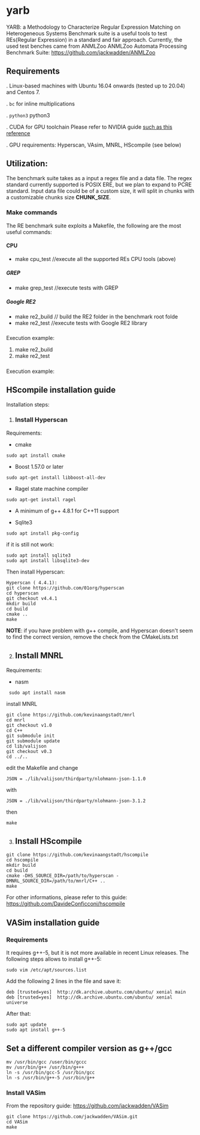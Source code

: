 # yarb
YARB: a Methodology to Characterize Regular Expression Matching on Heterogeneous Systems
Benchmark suite is a useful tools to test REs(Regular Expression) in a standard and fair approach.
Currently, the used test benches came from ANMLZoo ANMLZoo Automata Processing Benchmark Suite: https://github.com/jackwadden/ANMLZoo

## Requirements
. Linux-based machines with Ubuntu 16.04 onwards (tested up to 20.04) and Centos 7.

. `bc` for inline multiplications

. `python3` python3 

. CUDA for GPU toolchain Please refer to NVIDIA guide [such as this reference](https://developer.nvidia.com/cuda-downloads?)

. GPU requirements:  Hyperscan, VAsim, MNRL, HScompile (see below)


## Utilization:
The benchmark suite takes as a input a regex file and a data file.
The regex standard currently supported is POSIX ERE, but we plan to expand to PCRE standard.
Input data file could be of a custom size, it will split in chunks with a customizable chunks size **CHUNK_SIZE**.

### Make commands
The RE benchmark suite exploits a Makefile, the following are the most useful commands:

#### CPU 
- make cpu_test  //execute all the supported REs CPU tools (above)

##### GREP
- make grep_test //execute tests with GREP

##### Google RE2
- make re2_build // build the RE2 folder in the benchmark root folde
- make re2_test  //execute tests with Google RE2 library

#####
Execution example:
1. make re2_build
2. make re2_test


#####
Execution example:


## HScompile installation guide

Installation steps:
1. ### Install Hyperscan 

Requirements:

- cmake
```console 
sudo apt install cmake
```
- Boost 1.57.0 or later
```console
sudo apt-get install libboost-all-dev
```
- Ragel state machine compiler
```console
sudo apt-get install ragel
```
- A minimum of g++ 4.8.1 for C++11 support

- Sqlite3

```console
sudo apt install pkg-config
```

if it is still not work:    

```console
sudo apt install sqlite3
sudo apt install libsqlite3-dev
```
Then install Hyperscan:

```console
Hyperscan ( 4.4.1):
git clone https://github.com/01org/hyperscan
cd hyperscan
git checkout v4.4.1
mkdir build
cd build
cmake ..
make
```

**NOTE**: if you have problem with g++ compile, and Hyperscan doesn't seem to find the correct version, remove the check from the CMakeLists.txt

2. ## Install MNRL

Requirements:
- nasm
```console
 sudo apt install nasm
 ```

install MNRL
```console
git clone https://github.com/kevinaangstadt/mnrl
cd mnrl
git checkout v1.0
cd C++
git submodule init
git submodule update   
cd lib/valijson
git checkout v0.3
cd ../..
```

edit the Makefile and change

```console
JSON = ./lib/valijson/thirdparty/nlohmann-json-1.1.0
```

with

```console
JSON = ./lib/valijson/thirdparty/nlohmann-json-3.1.2
```

then

```console
make
```

3. ## Install HScompile
```console
git clone https://github.com/kevinaangstadt/hscompile
cd hscompile
mkdir build
cd build
cmake -DHS_SOURCE_DIR=/path/to/hyperscan -DMNRL_SOURCE_DIR=/path/to/mnrl/C++ ..
make
```

For other informations, please refer to this guide: https://github.com/DavideConficconi/hscompile

## VASim installation guide

### Requirements
It requires g++-5, but it is not more available in recent Linux releases. 
The following steps allows to install g++-5:
```console
sudo vim /etc/apt/sources.list
```
Add the following 2 lines in the file and save it: 

```console
deb [trusted=yes]  http://dk.archive.ubuntu.com/ubuntu/ xenial main
deb [trusted=yes]  http://dk.archive.ubuntu.com/ubuntu/ xenial universe
```
After that:

```console
sudo apt update
sudo apt install g++-5
```


## Set a different compiler version as g++/gcc
```console
mv /usr/bin/gcc /user/bin/gccc
mv /usr/bin/g++ /usr/bin/g+++
ln -s /usr/bin/gcc-5 /usr/bin/gcc
ln -s /usr/bin/g++-5 /usr/bin/g++
```
### Install VASim
From the repository guide: https://github.com/jackwadden/VASim
```console
git clone https://github.com/jackwadden/VASim.git
cd VASim
make
```

